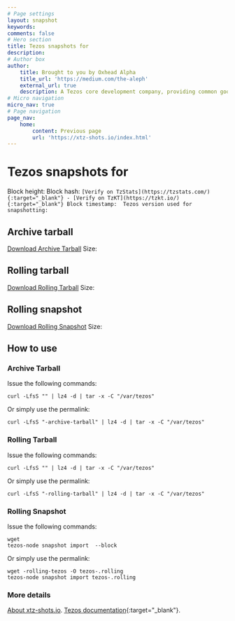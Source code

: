```yaml
---
# Page settings
layout: snapshot
keywords:
comments: false
# Hero section
title: Tezos snapshots for 
description: 
# Author box
author:
    title: Brought to you by Oxhead Alpha
    title_url: 'https://medium.com/the-aleph'
    external_url: true
    description: A Tezos core development company, providing common goods for the Tezos ecosystem. <a href="https://medium.com/the-aleph" target="_blank">Learn more</a>.
# Micro navigation
micro_nav: true
# Page navigation
page_nav:
    home:
        content: Previous page
        url: 'https://xtz-shots.io/index.html'
---
```

# Tezos snapshots for 
Block height: 
Block hash: ``
[Verify on TzStats](https://tzstats.com/){:target="_blank"} - [Verify on TzKT](https://tzkt.io/){:target="_blank"}
Block timestamp: 
Tezos version used for snapshotting: ``
## Archive tarball
[Download Archive Tarball](-archive-tarball)
Size: 
## Rolling tarball
[Download Rolling Tarball](-rolling-tarball)
Size: 
## Rolling snapshot
[Download Rolling Snapshot](-rolling-tezos)
Size: 
## How to use
### Archive Tarball
Issue the following commands:
```
curl -LfsS "" | lz4 -d | tar -x -C "/var/tezos"
```
Or simply use the permalink:
```
curl -LfsS "-archive-tarball" | lz4 -d | tar -x -C "/var/tezos"
```
### Rolling Tarball
Issue the following commands:
```
curl -LfsS "" | lz4 -d | tar -x -C "/var/tezos"
```
Or simply use the permalink:
```
curl -LfsS "-rolling-tarball" | lz4 -d | tar -x -C "/var/tezos"
```
### Rolling Snapshot
Issue the following commands:
```
wget 
tezos-node snapshot import  --block 
```
Or simply use the permalink:
```
wget -rolling-tezos -O tezos-.rolling
tezos-node snapshot import tezos-.rolling
```
### More details
[About xtz-shots.io](https://xtz-shots.io/getting-started/).
[Tezos documentation](https://tezos.gitlab.io/user/snapshots.html){:target="_blank"}.
